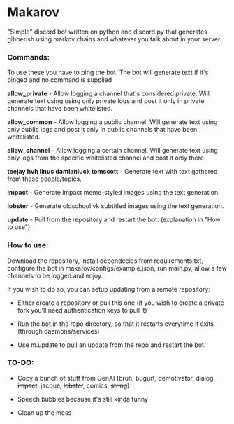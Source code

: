 # Makarov

"Simple" discord bot written on python and discord.py that generates gibberish using markov chains and whatever you talk about in your server.

### Commands:

To use these you have to ping the bot. The bot will generate text if it's pinged and no command is supplied

**allow_private** - Allow logging a channel that's considered private. Will generate text using using only private logs and post it only in private channels that have been whitelisted.

**allow_common** - Allow logging a public channel. Will generate text using only public logs and post it only in public channels that have been whitelisted.

**allow_channel** - Allow logging a certain channel. Will generate text using only logs from the specific whitelisted channel and post it only there

**teejay hvh linus damianluck tomscott** - Generate text with text gathered from these people/topics.

**impact** - Generate impact meme-styled images using the text generation.

**lobster** - Generate oldschool vk subtitled images using the text generation.

**update** - Pull from the repository and restart the bot. (explanation in "How to use")

### How to use:

Download the repository, install dependecies from requirements.txt, configure the bot in makarov/configs/example.json, run main.py, allow a few channels to be logged and enjoy.

If you wish to do so, you can setup updating from a remote repository:

- Either create a repository or pull this one (if you wish to create a private fork you'll need authentication keys to pull it)

- Run the bot in the repo directory, so that it restarts everytime it exits (through daemons/services)

- Use m.update to pull an update from the repo and restart the bot.

### TO-DO:

- Copy a bunch of stuff from GenAI (bruh, bugurt, demotivator, dialog, ~~impact~~, jacque, ~~lobster~~, comics, ~~string~~)

- Speech bubbles because it's still kinda funny

- Clean up the mess


